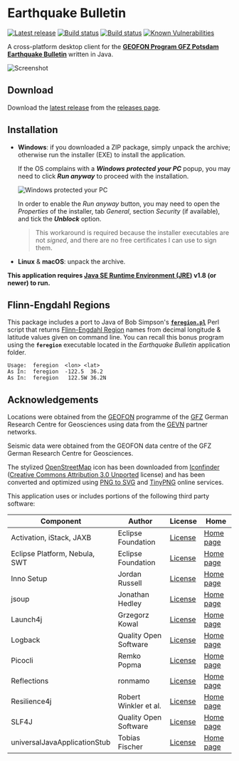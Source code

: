 Earthquake Bulletin
===================

[![Latest release](https://img.shields.io/github/release/albertus82/earthquake-bulletin.svg)](https://github.com/albertus82/earthquake-bulletin/releases/latest)
[![Build status](https://github.com/albertus82/earthquake-bulletin/workflows/build/badge.svg)](https://github.com/albertus82/earthquake-bulletin/actions)
[![Build status](https://ci.appveyor.com/api/projects/status/github/albertus82/earthquake-bulletin?branch=master&svg=true)](https://ci.appveyor.com/project/albertus82/earthquake-bulletin)
[![Known Vulnerabilities](https://snyk.io/test/github/albertus82/earthquake-bulletin/badge.svg?targetFile=pom.xml)](https://snyk.io/test/github/albertus82/earthquake-bulletin?targetFile=pom.xml)

A cross-platform desktop client for the [**GEOFON Program GFZ Potsdam Earthquake Bulletin**](https://geofon.gfz-potsdam.de/eqinfo/list.php) written in Java.

![Screenshot](https://user-images.githubusercontent.com/8672431/112748093-e8a85600-8fb9-11eb-8b86-ba8a498bf377.png)

## Download

Download the [latest release](https://github.com/albertus82/earthquake-bulletin/releases/latest) from the [releases page](https://github.com/albertus82/earthquake-bulletin/releases).

## Installation

* **Windows**: if you downloaded a ZIP package, simply unpack the archive; otherwise run the installer (EXE) to install the application.

  If the OS complains with a ***Windows protected your PC*** popup, you may need to click ***Run anyway*** to proceed with the installation.

  ![Windows protected your PC](https://user-images.githubusercontent.com/8672431/31048995-7145b034-a62a-11e7-860b-c477237145ce.png)

  In order to enable the *Run anyway* button, you may need to open the *Properties* of the installer, tab *General*, section *Security* (if available), and tick the ***Unblock*** option.
  > This workaround is required because the installer executables are not *signed*, and there are no free certificates I can use to sign them.
* **Linux** & **macOS**: unpack the archive.

**This application requires [Java SE Runtime Environment (JRE)](https://www.java.com) v1.8 (or newer) to run.**

## Flinn-Engdahl Regions

This package includes a port to Java of Bob Simpson's [**`feregion.pl`**](https://bit.ly/feregion) Perl script that returns [Flinn-Engdahl Region](https://earthquake.usgs.gov/data/flinn_engdahl.php) names from decimal longitude & latitude values given on command line. You can recall this bonus program using the **`feregion`** executable located in the *Earthquake Bulletin* application folder.
```
Usage:  feregion  <lon> <lat>
As In:  feregion  -122.5  36.2
As In:  feregion   122.5W 36.2N
```

## Acknowledgements

Locations were obtained from the [GEOFON](https://geofon.gfz-potsdam.de) programme of the [GFZ](https://www.gfz-potsdam.de) German Research Centre for Geosciences using data from the [GEVN](https://geofon.gfz-potsdam.de/eqinfo/gevn/) partner networks.

Seismic data were obtained from the GEOFON data centre of the GFZ German Research Centre for Geosciences.

The stylized [OpenStreetMap](https://www.openstreetmap.org) icon has been downloaded from [Iconfinder](https://www.iconfinder.com/icons/4691290/openstreetmap_icon) ([Creative Commons Attribution 3.0 Unported](https://creativecommons.org/licenses/by/3.0/) license) and has been converted and optimized using [PNG to SVG](https://www.pngtosvg.com) and [TinyPNG](https://tinypng.com) online services.

This application uses or includes portions of the following third party software:

|Component                    |Author               |License                                                 |Home                                          |
|-----------------------------|---------------------|--------------------------------------------------------|----------------------------------------------|
|Activation, iStack, JAXB     |Eclipse Foundation   |[License](https://eclip.se/tmpolicA)                    |[Home page](https://eclip.se/tmpolicz)        |
|Eclipse Platform, Nebula, SWT|Eclipse Foundation   |[License](https://www.eclipse.org/legal/epl-2.0/)       |[Home page](https://www.eclipse.org)          |
|Inno Setup                   |Jordan Russell       |[License](https://jrsoftware.org/files/is/license.txt)  |[Home page](https://jrsoftware.org/isinfo.php)|
|jsoup                        |Jonathan Hedley      |[License](https://jsoup.org/license)                    |[Home page](https://jsoup.org)                |
|Launch4j                     |Grzegorz Kowal       |[License](https://opensource.org/licenses/BSD-3-Clause) |[Home page](http://launch4j.sourceforge.net)  |
|Logback                      |Quality Open Software|[License](http://logback.qos.ch/license.html)           |[Home page](http://logback.qos.ch)            |
|Picocli                      |Remko Popma          |[License](https://git.io/JUqAY)                         |[Home page](https://picocli.info)             |
|Reflections                  |ronmamo              |[License](https://git.io/Jtp8i)                         |[Home page](https://git.io/Jtp81)             |
|Resilience4j                 |Robert Winkler et al.|[License](https://resilience4j.readme.io/docs/apache-20)|[Home page](https://resilience4j.readme.io)   |
|SLF4J                        |Quality Open Software|[License](http://www.slf4j.org/license.html)            |[Home page](http://www.slf4j.org)             |
|universalJavaApplicationStub |Tobias Fischer       |[License](https://git.io/JUqAq)                         |[Home page](https://git.io/JUqAF)             |
